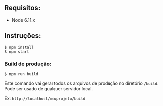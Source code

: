 ## Requisitos:

- Node 6.11.x


## Instruções:

	$ npm install
	$ npm start

### Build de produção:

	$ npm run build 

Este comando vai gerar todos os arquivos de produção no diretório `/build`.
Pode ser usado de qualquer servidor local.

Ex: `http://localhost/meuprojeto/build`